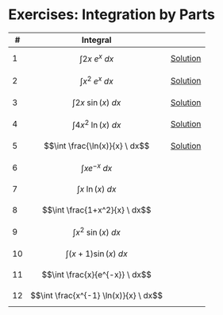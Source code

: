 # Exercises: Integration by Parts

| # | Integral | |
|--|--|--|
| 1 | $$\int 2x \ e^x \ dx$$ | [Solution](https://github.com/damianc/math-notes/blob/master/_excercises/integrals/int-by-parts/ex-1.md) |
| 2 | $$\int x^2 \ e^x \ dx$$ | [Solution](https://github.com/damianc/math-notes/blob/master/_excercises/integrals/int-by-parts/ex-2.md) |
| 3 | $$\int 2x \ \sin(x) \ dx$$ | [Solution](https://github.com/damianc/math-notes/blob/master/_excercises/integrals/int-by-parts/ex-3.md) |
| 4 | $$\int 4x^2 \ \ln(x) \ dx$$ | [Solution](https://github.com/damianc/math-notes/blob/master/_excercises/integrals/int-by-parts/ex-4.md) |
| 5 | $$\int \frac{\ln(x)}{x} \ dx$$ | [Solution](https://github.com/damianc/math-notes/blob/master/_excercises/integrals/int-by-parts/ex-5.md) |
| 6 | $$\int xe^{-x} \ dx$$ | |
| 7 | $$\int x \ \ln(x) \ dx$$ | |
| 8 | $$\int \frac{1+x^2}{x} \ dx$$ | |
| 9 | $$\int x^2 \ \sin(x) \ dx$$ | |
| 10 | $$\int (x+1)\sin(x) \ dx$$ | |
| 11 | $$\int \frac{x}{e^{-x}} \ dx$$ | |
| 12 | $$\int \frac{x^{-1} \ln(x)}{x} \ dx$$ | |
